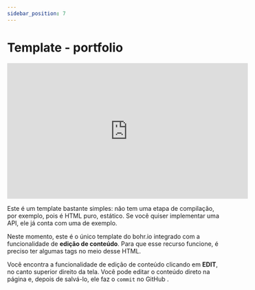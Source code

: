 ```yaml
---
sidebar_position: 7
---
```


# Template - portfolio

<div style={{textAlign: 'center'}}><iframe width="560" height="315" src="https://www.youtube.com/embed/Y14gKEz8K6E" title="YouTube video player" frameborder="0" allow="accelerometer; autoplay; clipboard-write; encrypted-media; gyroscope; picture-in-picture" allowfullscreen></iframe></div>

Este é um template bastante simples: não tem uma etapa de compilação, por exemplo, pois é HTML puro, estático. Se você quiser implementar uma API, ele já conta com uma de exemplo.

Neste momento, este é o único template do bohr.io integrado com a funcionalidade de **edição de conteúdo**. Para que esse recurso funcione, é preciso ter algumas tags no meio desse HTML.

Você encontra a funcionalidade de edição de conteúdo clicando em **EDIT**, no canto superior direito da tela. Você pode editar o conteúdo direto na página e, depois de salvá-lo, ele faz o ``commit`` no GitHub .
